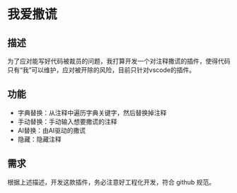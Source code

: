 # 我爱撒谎
## 描述
为了应对能写好代码被裁员的问题，我打算开发一个对注释撒谎的插件，使得代码只有“我”可以维护，应对被开除的风险，目前只针对vscode的插件。

## 功能
- 字典替换：从注释中遍历字典关键字，然后替换掉注释
- 手动替换：手动输入想要撒谎的注释
- AI替换：由AI驱动的撒谎
- 隐藏：隐藏注释

## 需求
根据上述描述，开发这款插件，务必注意好工程化开发，符合 github 规范。